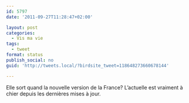 ```yaml
---
id: 5797
date: '2011-09-27T11:28:47+02:00'

layout: post
categories:
  - Vis ma vie
tags:
  - tweet
format: status
publish_social: no
guid: 'http://tweets.local/?birdsite_tweet=118648273660678144'

---
```


Elle sort quand la nouvelle version de la France? L’actuelle est vraiment à chier depuis les dernières mises à jour.